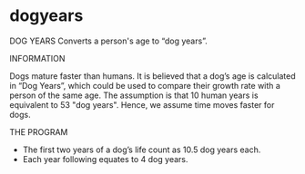 # dogyears
 DOG YEARS
 Converts a person's age to “dog years”.
 
 <p>INFORMATION</p>
 <p>
  Dogs mature faster than humans. It is believed that a dog’s age is calculated in “Dog Years”, which could be used to compare their growth rate with a person    of the same age. The assumption is that 10 human years is equivalent to 53 "dog years". Hence, we assume time moves faster for dogs.
 </p>

 <p>THE PROGRAM</p>
 <ul>
  <li>The first two years of a dog’s life count as 10.5 dog years each.</li>
  <li>Each year following equates to 4 dog years.</li>
 </ul>

